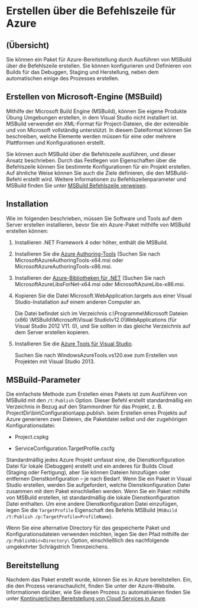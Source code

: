 <properties
   pageTitle="Erstellen über die Befehlszeile für Azure | Microsoft Azure"
   description="Erstellen über die Befehlszeile für Azure"
   services="visual-studio-online"
   documentationCenter="na"
   authors="TomArcher"
   manager="douge"
   editor="" />
<tags
   ms.service="multiple"
   ms.devlang="multiple"
   ms.topic="article"
   ms.tgt_pltfrm="na"
   ms.workload="na"
   ms.date="08/15/2016"
   ms.author="tarcher" />

# <a name="command-line-build-for-azure"></a>Erstellen über die Befehlszeile für Azure

## <a name="overview"></a>(Übersicht)

Sie können ein Paket für Azure-Bereitstellung durch Ausführen von MSBuild über die Befehlszeile erstellen. Sie können konfigurieren und Definieren von Builds für das Debuggen, Staging und Herstellung, neben dem automatischen einige des Prozesses erstellen.


## <a name="microsoft-build-engine-msbuild"></a>Erstellen von Microsoft-Engine (MSBuild)

Mithilfe der Microsoft Build Engine (MSBuild), können Sie eigene Produkte Übung Umgebungen erstellen, in dem Visual Studio nicht installiert ist. MSBuild verwendet ein XML-Format für Project-Dateien, die der extensible und von Microsoft vollständig unterstützt. In diesem Dateiformat können Sie beschreiben, welche Elemente werden müssen für eine oder mehrere Plattformen und Konfigurationen erstellt.

Sie können auch MSBuild über die Befehlszeile ausführen, und dieser Ansatz beschrieben. Durch das Festlegen von Eigenschaften über die Befehlszeile können Sie bestimmte Konfigurationen für ein Projekt erstellen. Auf ähnliche Weise können Sie auch die Ziele definieren, die den MSBuild-Befehl erstellt wird. Weitere Informationen zu Befehlszeilenparameter und MSBuild finden Sie unter [MSBuild Befehlszeile verweisen](https://msdn.microsoft.com/library/ms164311.aspx).

## <a name="installation"></a>Installation

Wie im folgenden beschrieben, müssen Sie Software und Tools auf dem Server erstellen installieren, bevor Sie ein Azure-Paket mithilfe von MSBuild erstellen können:

1. Installieren .NET Framework 4 oder höher, enthält die MSBuild.

1. Installieren Sie die [Azure Authoring-Tools](http://go.microsoft.com/fwlink/?LinkId=394615) (Suchen Sie nach MicrosoftAzureAuthoringTools-x64.msi oder MicrosoftAzureAuthoringTools-x86.msi.

1. Installieren der [Azure-Bibliotheken für .NET](http://go.microsoft.com/fwlink/?LinkId=394616) (Suchen Sie nach MicrosoftAzureLibsForNet-x64.msi oder MicrosoftAzureLibs-x86.msi.

1. Kopieren Sie die Datei Microsoft.WebApplication.targets aus einer Visual Studio-Installation auf einem anderen Computer an.

    Die Datei befindet sich im Verzeichnis c:\Programme\Microsoft Dateien (x86) \MSBuild\Microsoft\Visual Studio\v12.0\WebApplications (für Visual Studio 2012 V11. 0), und Sie sollten in das gleiche Verzeichnis auf dem Server erstellen kopieren.

1. Installieren Sie die [Azure Tools für Visual Studio](http://go.microsoft.com/fwlink/?LinkId=394616).

    Suchen Sie nach WindowsAzureTools.vs120.exe zum Erstellen von Projekten mit Visual Studio 2013.

## <a name="msbuild-parameters"></a>MSBuild-Parameter

Die einfachste Methode zum Erstellen eines Pakets ist zum Ausführen von MSBuild mit den `/t:Publish` Option. Dieser Befehl erstellt standardmäßig ein Verzeichnis in Bezug auf den Stammordner für das Projekt, z. B. ProjectDir\bin\Configuration\app.publish\. beim Erstellen eines Projekts auf Azure generieren zwei Dateien, die Paketdatei selbst und der zugehörigen Konfigurationsdatei:

- Project.cspkg

- ServiceConfiguration.TargetProfile.cscfg

Standardmäßig jedes Azure Projekt umfasst eine, die Dienstkonfiguration Datei für lokale (Debuggen) erstellt und ein anderes für Builds Cloud (Staging oder Fertigung), aber Sie können Dateien hinzufügen oder entfernen Dienstkonfiguration – je nach Bedarf. Wenn Sie ein Paket in Visual Studio erstellen, werden Sie aufgefordert, welche Dienstkonfiguration Datei zusammen mit dem Paket einschließen werden. Wenn Sie ein Paket mithilfe von MSBuild erstellen, ist standardmäßig die lokale Dienstkonfiguration Datei enthalten. Um eine andere Dienstkonfiguration Datei einzufügen, legen Sie die `TargetProfile` Eigenschaft des Befehls MSBuild (`MSBuild /t:Publish /p:TargetProfile=ProfileName`).

Wenn Sie eine alternative Directory für das gespeicherte Paket und Konfigurationsdateien verwenden möchten, legen Sie den Pfad mithilfe der `/p:PublishDir=Directory\` Option, einschließlich des nachfolgende umgekehrter Schrägstrich Trennzeichens.

## <a name="deployment"></a>Bereitstellung

Nachdem das Paket erstellt wurde, können Sie es in Azure bereitstellen. Ein, die den Prozess veranschaulicht, finden Sie unter der Azure-Website. Informationen darüber, wie Sie diesen Prozess zu automatisieren finden Sie unter [Kontinuierlichen Bereitstellung von Cloud Services in Azure](./cloud-services/cloud-services-dotnet-continuous-delivery.md).
